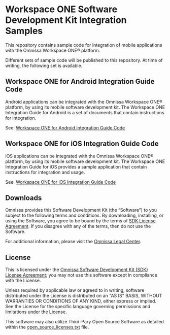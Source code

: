# Workspace ONE Software Development Kit Integration Samples

This repository contains sample code for integration of mobile applications with the Omnissa Workspace ONE® platform.

Different sets of sample code will be published to this repository. At time of writing, the following set is available.

## Workspace ONE for Android Integration Guide Code
Android applications can be integrated with the Omnissa Workspace ONE® platform, by using its mobile software development kit. The Workspace ONE Integration Guide for Android is a set of documents that contain instructions for integration.

See: [Workspace ONE for Android Integration Guide Code](./IntegrationGuideForAndroid/index.md)

## Workspace ONE for iOS Integration Guide Code
iOS applications can be integrated with the Omnissa Workspace ONE® platform,
by using its mobile software development kit. The Workspace ONE Integration
Guide for iOS provides a sample application that contain instructions for
integration and usage.

See: [Workspace ONE for iOS Integration Guide Code](./IntegrationGuideForiOS/index.md)

## Downloads

Omnissa provides this Software Development Kit (the “Software”) to you subject to the following terms and conditions. By downloading, installing, or using the Software, you agree to be bound by the terms of [SDK License Agreement](https://static.omnissa.com/sites/default/files/omnissa-sdk-agreement.pdf). If you disagree with any of the terms, then do not use the Software.

For additional information, please visit the [Omnissa Legal Center](https://www.omnissa.com/legal-center/).

## License

This  is licensed under the [Omnissa Software Development Kit (SDK) License Agreement](https://static.omnissa.com/sites/default/files/omnissa-sdk-agreement.pdf); you may not use this software except in compliance with the License.

Unless required by applicable law or agreed to in writing, software distributed under the License is distributed on an "AS IS" BASIS, WITHOUT WARRANTIES OR CONDITIONS OF ANY KIND, either express or implied. See the License for the specific language governing permissions and limitations under the License.

This software may also utilize Third-Pary Open Source Software as detailed within the [open_source_licenses.txt](open_source_licenses.txt) file.
